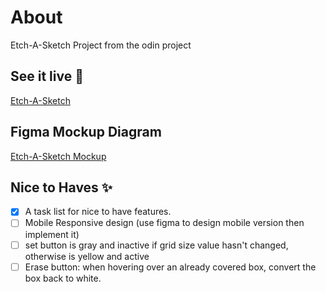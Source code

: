 # About

Etch-A-Sketch Project from the odin project

## See it live :rocket:
[Etch-A-Sketch](https://xcoder62.github.io/etch-a-sketch/)

## Figma Mockup Diagram
[Etch-A-Sketch Mockup](https://www.figma.com/file/i5Mo7u2hgP1kf7GkO5gmiY/Etch-A-Sketch?node-id=2%3A42)

## Nice to Haves ✨
- [x] A task list for nice to have features. 
- [ ] Mobile Responsive design (use figma to design mobile version then implement it)
- [ ] set button is gray and inactive if grid size value hasn't changed, otherwise is yellow and active
- [ ] Erase button: when hovering over an already covered box, convert the box back to white.
